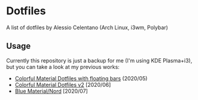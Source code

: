 # Dotfiles
A list of dotfiles by Alessio Celentano (Arch Linux, i3wm, Polybar)

## Usage
Currently this repository is just a backup for me (I'm using KDE Plasma+i3), but you can take a look at my previous works:
- [Colorful Material Dotfiles with floating bars](https://github.com/alessiocelentano/dotfiles/tree/c55f1c6aab7d66750df642ee391d804bfd002b5f) (2020/05)
- [Colorful Material Dotfiles v2](https://github.com/alessiocelentano/dotfiles/tree/52f534574803c384015335aa10276a7b8d894313) [2020/06]
- [Blue Material/Nord](https://github.com/alessiocelentano/dotfiles/tree/def757afcd4825a6bbf80ef2c7d5510ce4d3f60c) [2020/07]
